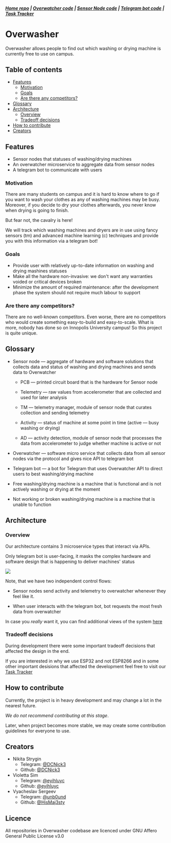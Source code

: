 ##### [Home repo](https://github.com/overwasher/home/) | [Overwatcher code](https://github.com/overwasher/overwatcher) | [Sensor Node code](https://github.com/overwasher/esp-firmware) | [Telegram bot code](https://github.com/overwasher/telegram-bot) | [Task Tracker](https://taiga.dcnick3.me/project/overwasher/)

# Overwasher

Overwasher allows people to find out which washing or drying machine is currently free to use on campus.

## Table of contents

* [Features](#features)
  + [Motivation](#motivation)
  + [Goals](#goals)
  + [Are there any competitors?](#are-there-any-competitors)
* [Glossary](#glossary)
* [Architecture](#architecture)
  + [Overview](#overview)
  + [Tradeoff decisions](#tradeoff-decisions)
* [How to contribute](#how-to-contribute)
* [Creators](#creators)

## Features

- Sensor nodes that statuses of washing/drying machines
- An overwatcher microservice to aggregate data from sensor nodes
- A telegram bot to communicate with users

### Motivation

There are many students on campus and it is hard to know where to go if you want to wash your clothes as any of washing machines may be busy. Moreover, if you decide to dry your clothes afterwards, you never know when drying is going to finish.

But fear not, the cavalry is here!

We will track which washing machines and dryers are in use using fancy sensors (tm) and advanced machine learning (c) techniques and provide you with this information via a telegram bot!

### Goals

- Provide user with relatively up-to-date information on washing and drying mashines statuses
- Make all the hardware non-invasive: we don't want any warranties voided or critical devices broken
- Minimize the amount of required maintenance: after the development phase the system should not require much labour to support

### Are there any competitors?

There are no well-known competitors. Even worse, there are no competitors who would create something easy-to-build and easy-to-scale. What is more, nobody has done so on Innopolis University campus! So this project is quite unique.

## Glossary

* Sensor node — aggregate of hardware and software solutions that collects data and status of washing and drying machines and sends data to Overwatcher

  * PCB — printed circuit board that is the hardware for Sensor node

  * Telemetry — raw values from accelerometer that are collected and used for later analysis 

  * TM — telemetry manager, module of sensor node that curates collection and sending telemetry

  * Activity — status of machine at some point in time (active — busy washing or drying)

  * AD — activity detection, module of sensor node that processes the data from accelerometer to judge whether machine is active or not

* Overwatcher — software micro service that collects data from all sensor nodes via the protocol and gives nice API to telegram bot

* Telegram bot — a bot for Telegram that uses Overwatcher API to direct users to best washing/drying machine

* Free washing/drying machine is a machine that is functional and is not actively washing or drying at the moment

* Not working or broken washing/drying machine is a machine that is unable to function

## Architecture

### Overview

Our architecture contains 3 microservice types that interact via APIs.

Only telegram bot is user-facing, it masks the complex hardware and software design that is happening to deliver machines' status

![](https://files.catbox.moe/7g8v3o.jpg)

Note, that we have two independent control flows:

* Sensor nodes send activity and telemetry to overwatcher whenever they feel like it.

* When user interacts with the telegram bot, bot requests the most fresh data from overwatcher

In case you *really* want it, you can find additional views of the system [here](https://taiga.dcnick3.me/project/overwasher/wiki/architecture) 

### Tradeoff decisions 

During development there were some important tradeoff decisions that affected the design in the end.

If you are interested in why we use ESP32 and not ESP8266 and in some other important desisions that affected the development feel free to visit our [Task Tracker](https://taiga.dcnick3.me/project/overwasher/wiki/tradeoff-decisions-about-quality)

## How to contribute

Currently, the project is in heavy development and may change a lot in the nearest future. 

*We do not recommend contributing at this stage*. 

Later, when project becomes more stable, we may create some contribution guidelines for everyone to use. 

## Creators

- Nikita Strygin
  * Telegram: [@DCNick3](https://t.me/DCNick3)
  * Github: [@DCNick3](https://github.com/DCNick3)
- Violetta Sim
  * Telegram: [@eyihluyc](https://t.me/eyihluyc)
  * Github: [@eyihluyc](https://github.com/eyihluyc)
- Vyacheslav Sergeev
  * Telegram: [@unb0und](https://t.me/unb0und)
  * Github: [@HisMaj3sty](https://github.com/HisMaj3sty)

## Licence

All repositories in Overwasher codebase are licenced under GNU Affero General Public License v3.0
